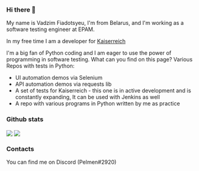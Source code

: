 ### Hi there 👋

My name is Vadzim Fiadotsyeu, I'm from Belarus, and I'm working as a software testing engineer at EPAM.

In my free time I am a developer for [Kaiserreich](https://steamcommunity.com/sharedfiles/filedetails/?id=1521695605)

I'm a big fan of Python coding and I am eager to use the power of programming in software testing.
What can you find on this page? Various Repos with tests in Python:
- UI automation demos via Selenium
- API automation demos via requests lib
- A set of tests for Kaiserreich - this one is in active development and is constantly expanding, It can be used with Jenkins as well
- A repo with various programs in Python written by me as practice

### Github stats
<img align="center" src="https://github-readme-stats.vercel.app/api?username=Pelmen323&count_private=true&hide=stars,prs,contribs&show_icons=true&include_all_commits=true&theme=dark" />
<img align="center" src="https://github-readme-stats.vercel.app/api/top-langs/?username=Pelmen323&layout=compact&exclude_repo=pelmen323.github.io&theme=dark" />

### Contacts
You can find me on Discord (Pelmen#2920)
<!--
**Pelmen323/Pelmen323** is a ✨ _special_ ✨ repository because its `README.md` (this file) appears on your GitHub profile.

Here are some ideas to get you started:

- 🔭 I’m currently working on ...
- 🌱 I’m currently learning ...
- 👯 I’m looking to collaborate on ...
- 🤔 I’m looking for help with ...
- 💬 Ask me about ...
- 📫 How to reach me: ...
- 😄 Pronouns: ...
- ⚡ Fun fact: ...
-->
